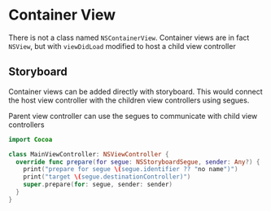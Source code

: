 # Container View

There is not a class named `NSContainerView`. Container views are in fact
`NSView`, but with `viewDidLoad` modified to host a child view controller

## Storyboard

Container views can be added directly with storyboard. This would connect the
host view controller with the children view controllers using segues.

Parent view controller can use the segues to communicate with child view
controllers

```swift
import Cocoa

class MainViewController: NSViewController {
  override func prepare(for segue: NSStoryboardSegue, sender: Any?) {
    print("prepare for segue \(segue.identifier ?? "no name")")
    print("target \(segue.destinationController)")
    super.prepare(for: segue, sender: sender)
  }
}
```
